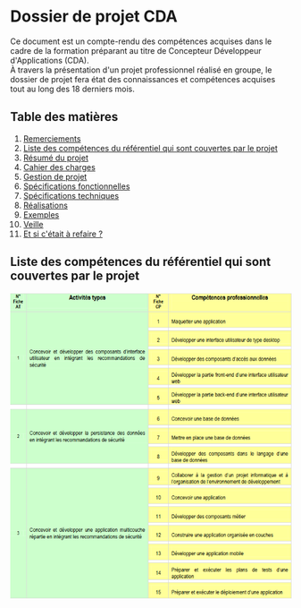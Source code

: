 # Dossier de projet CDA

Ce document est un compte-rendu des compétences acquises dans le cadre de la formation préparant au titre de Concepteur Développeur d'Applications (CDA).  
À travers la présentation d'un projet professionnel réalisé en groupe, le dossier de projet fera état des connaissances et compétences acquises tout au long des 18 derniers mois.  

## Table des matières

1. [Remerciements](Remerciements/remerciements.md)
2. [Liste des compétences du référentiel qui sont couvertes par le projet](#liste-des-compétences-du-référentiel-qui-sont-couvertes-par-le-projet)
3. [Résumé du projet](Résumé%20du%20projet/résumé_du_projet.md)
4. [Cahier des charges](Cahier%20des%20charges/README.md)
5. [Gestion de projet](Gestion%20de%20projet/README.md)
6. [Spécifications fonctionnelles](Spécifications%20fonctionnelles/README.md)
7. [Spécifications techniques](Spécifications%20techniques/README.md)
8. [Réalisations](Réalisations/réalisations.md)
9. [Exemples](Exemples/README.md)
10. [Veille](Veille/veille.md)
11. [Et si c'était à refaire ?](Retrospective/retrospective.md)

## Liste des compétences du référentiel qui sont couvertes par le projet

![reac](assets/reac.png)
